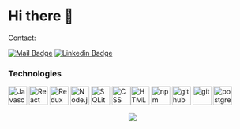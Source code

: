 # Hi there 👋

Contact:

[![Mail Badge](https://img.shields.io/badge/-email-c0392b?style=flat&labelColor=c0392b&logo=gmail&logoColor=white)](mailto:urosivanovich@gmail.com)  [![Linkedin Badge](https://img.shields.io/badge/-connect-0e76a8?style=flat&labelColor=0e76a8&logo=linkedin&logoColor=white)](https://www.linkedin.com/in/uros-ivanovic/)


### Technologies

<img src="https://cdn.worldvectorlogo.com/logos/logo-javascript.svg" alt="Javascript" height="38"/>  <img src="https://cdn.worldvectorlogo.com/logos/react-2.svg" alt="React" height="38" />   <img src="https://cdn.worldvectorlogo.com/logos/redux.svg" alt="Redux" height="38" />   <img src="https://cdn.worldvectorlogo.com/logos/nodejs-icon.svg" alt="Node.js" height="38" />   <img src="https://cdn.worldvectorlogo.com/logos/sqlite.svg" alt="SQLite" height="38" />   <img src="https://cdn.worldvectorlogo.com/logos/css-3.svg" alt="CSS" height="38" /><img src="https://cdn.worldvectorlogo.com/logos/html-1.svg" alt="HTML" height="38" />   <img src="https://cdn.worldvectorlogo.com/logos/npm.svg" alt="npm" height="38" />   <img src="https://cdn.worldvectorlogo.com/logos/github-icon-1.svg" alt="github" height="38" />   <img src="https://cdn.worldvectorlogo.com/logos/git-icon.svg" alt="git" height="38" />   <img src="https://cdn.worldvectorlogo.com/logos/postgresql.svg" alt="postgresql" height="38" />



<p align="center">
  <img src="https://github-readme-stats.vercel.app/api?username=ivanovicuros&theme=tokyonight" />
 </p>
